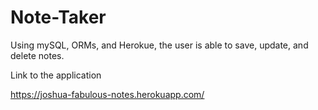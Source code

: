 # Note-Taker

Using mySQL, ORMs, and Herokue, the user is able to save, update, and delete notes. 

Link to the application

https://joshua-fabulous-notes.herokuapp.com/
